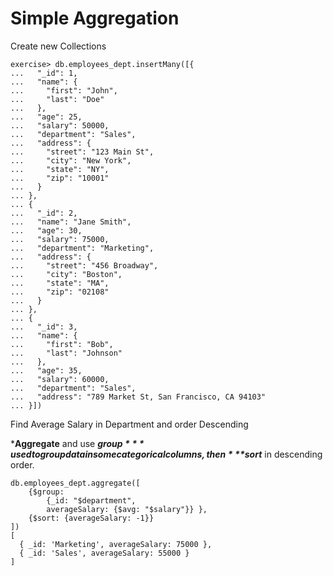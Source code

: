 # Simple Aggregation

Create new Collections

```
exercise> db.employees_dept.insertMany([{
...   "_id": 1,
...   "name": {
...     "first": "John",
...     "last": "Doe"
...   },
...   "age": 25,
...   "salary": 50000,
...   "department": "Sales",
...   "address": {
...     "street": "123 Main St",
...     "city": "New York",
...     "state": "NY",
...     "zip": "10001"
...   }
... },
... {
...   "_id": 2,
...   "name": "Jane Smith",
...   "age": 30,
...   "salary": 75000,
...   "department": "Marketing",
...   "address": {
...     "street": "456 Broadway",
...     "city": "Boston",
...     "state": "MA",
...     "zip": "02108"
...   }
... },
... {
...   "_id": 3,
...   "name": {
...     "first": "Bob",
...     "last": "Johnson"
...   },
...   "age": 35,
...   "salary": 60000,
...   "department": "Sales",
...   "address": "789 Market St, San Francisco, CA 94103"
... }])
```

Find Average Salary in Department and order Descending

***Aggregate** and use ***$group*** used to group data in some categorical columns, then ***$sort*** in descending order.

```
db.employees_dept.aggregate([
	{$group: 
		{_id: "$department", 
		averageSalary: {$avg: "$salary"}} },
	{$sort: {averageSalary: -1}}
])
[
  { _id: 'Marketing', averageSalary: 75000 },
  { _id: 'Sales', averageSalary: 55000 }
]
```


